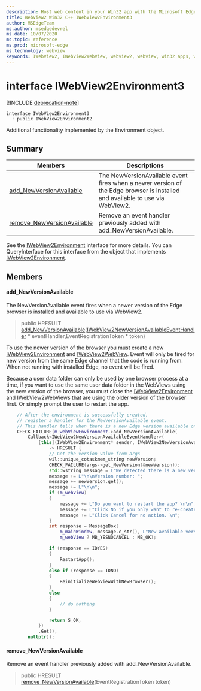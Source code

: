 ```yaml
---
description: Host web content in your Win32 app with the Microsoft Edge WebView2 control
title: WebView2 Win32 C++ IWebView2Environment3
author: MSEdgeTeam
ms.author: msedgedevrel
ms.date: 10/07/2020
ms.topic: reference
ms.prod: microsoft-edge
ms.technology: webview
keywords: IWebView2, IWebView2WebView, webview2, webview, win32 apps, win32, edge
---
```


# interface IWebView2Environment3 

[!INCLUDE [deprecation-note](../includes/deprecation-note.md)]

```
interface IWebView2Environment3
  : public IWebView2Environment2
```

Additional functionality implemented by the Environment object.

## Summary

 Members                        | Descriptions
--------------------------------|---------------------------------------------
[add_NewVersionAvailable](#add_newversionavailable) | The NewVersionAvailable event fires when a newer version of the Edge browser is installed and available to use via WebView2.
[remove_NewVersionAvailable](#remove_newversionavailable) | Remove an event handler previously added with add_NewVersionAvailable.

See the [IWebView2Environment](IWebView2Environment.md) interface for more details. You can QueryInterface for this interface from the object that implements [IWebView2Environment](IWebView2Environment.md).

## Members

#### add_NewVersionAvailable 

The NewVersionAvailable event fires when a newer version of the Edge browser is installed and available to use via WebView2.

> public HRESULT [add_NewVersionAvailable](#add_newversionavailable)([IWebView2NewVersionAvailableEventHandler](IWebView2NewVersionAvailableEventHandler.md) * eventHandler,EventRegistrationToken * token)

To use the newer version of the browser you must create a new [IWebView2Environment](IWebView2Environment.md) and [IWebView2WebView](IWebView2WebView.md). Event will only be fired for new version from the same Edge channel that the code is running from. When not running with installed Edge, no event will be fired.

Because a user data folder can only be used by one browser process at a time, if you want to use the same user data folder in the WebViews using the new version of the browser, you must close the [IWebView2Environment](IWebView2Environment.md) and IWebView2WebViews that are using the older version of the browser first. Or simply prompt the user to restart the app.

```cpp
    // After the environment is successfully created,
    // register a handler for the NewVersionAvailable event.
    // This handler tells when there is a new Edge version available on the machine.
    CHECK_FAILURE(m_webViewEnvironment->add_NewVersionAvailable(
        Callback<IWebView2NewVersionAvailableEventHandler>(
            [this](IWebView2Environment* sender, IWebView2NewVersionAvailableEventArgs* args)
                -> HRESULT {
                // Get the version value from args
                wil::unique_cotaskmem_string newVersion;
                CHECK_FAILURE(args->get_NewVersion(&newVersion));
                std::wstring message = L"We detected there is a new version for the browser.";
                message += L"\n\nVersion number: ";
                message += newVersion.get();
                message += L"\n\n";
                if (m_webView)
                {
                    message += L"Do you want to restart the app? \n\n";
                    message += L"Click No if you only want to re-create the webviews. \n";
                    message += L"Click Cancel for no action. \n";
                }
                int response = MessageBox(
                    m_mainWindow, message.c_str(), L"New available version",
                    m_webView ? MB_YESNOCANCEL : MB_OK);

                if (response == IDYES)
                {
                    RestartApp();
                }
                else if (response == IDNO)
                {
                    ReinitializeWebViewWithNewBrowser();
                }
                else
                {
                    // do nothing
                }

                return S_OK;
            })
            .Get(),
        nullptr));
```

#### remove_NewVersionAvailable 

Remove an event handler previously added with add_NewVersionAvailable.

> public HRESULT [remove_NewVersionAvailable](#remove_newversionavailable)(EventRegistrationToken token)

